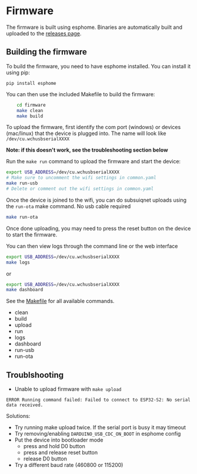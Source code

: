# Firmware

The firmware is built using esphome. Binaries are automatically built and uploaded to the [releases page](https://github.com/Ankermgmt/ankermake-m5-muffler/releases).


## Building the firmware

To build the firmware, you need to have esphome installed. You can install it using pip:

    pip install esphome

You can then use the included Makefile to build the firmware:


```bash
    cd firmware
    make clean
    make build
```

To upload the firmware, first identify the com port (windows) or devices (mac/linux) that the device is plugged into. The name will look like `/dev/cu.wchusbserialXXXX`

**Note: if this doesn't work, see the troubleshooting section below**

Run the `make run` command to upload the firmware and start the device:

```bash
export USB_ADDRESS=/dev/cu.wchusbserialXXXX
# Make sure to uncomment the wifi settings in common.yaml
make run-usb
# Delete or comment out the wifi settings in common.yaml
```

Once the device is joined to the wifi, you can do subsuiqnet uploads using the `run-ota` make command. No usb cable required

```bash
make run-ota
```

Once done uploading, you may need to press the reset button on the device to start the firmware.

You can then view logs through the command line or the web interface

```bash
export USB_ADDRESS=/dev/cu.wchusbserialXXXX
make logs
```

or

```bash
export USB_ADDRESS=/dev/cu.wchusbserialXXXX
make dashboard
```

See the [Makefile](Makefile) for all available commands.

- clean
- build
- upload
- run
- logs
- dashboard
- run-usb
- run-ota


## Troublshooting

- Unable to upload firmware with `make upload`
```
ERROR Running command failed: Failed to connect to ESP32-S2: No serial data received.
```

Solutions: 
- Try running make upload twice. If the serial port is busy it may timeout
- Try removing/enabling `DARDUINO_USB_CDC_ON_BOOT` in esphome config
- Put the device into bootloader mode
    - press and hold D0 button
    - press and release reset button
    - release D0 button
- Try a different baud rate (460800 or 115200)